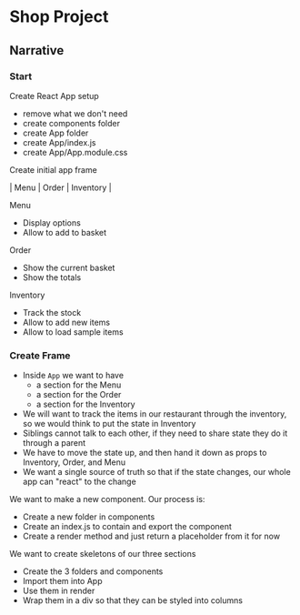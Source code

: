 # Shop Project

## Narrative

### Start

Create React App setup

- remove what we don't need
- create components folder
- create App folder
- create App/index.js
- create App/App.module.css

Create initial app frame

| Menu | Order | Inventory |

Menu

- Display options
- Allow to add to basket

Order

- Show the current basket
- Show the totals

Inventory

- Track the stock
- Allow to add new items
- Allow to load sample items

### Create Frame

- Inside `App` we want to have
  - a section for the Menu
  - a section for the Order
  - a section for the Inventory
- We will want to track the items in our restaurant through the inventory, so we would think to put the state in Inventory
- Siblings cannot talk to each other, if they need to share state they do it through a parent
- We have to move the state up, and then hand it down as props to Inventory, Order, and Menu
- We want a single source of truth so that if the state changes, our whole app can "react" to the change

We want to make a new component. Our process is:

- Create a new folder in components
- Create an index.js to contain and export the component
- Create a render method and just return a placeholder from it for now

We want to create skeletons of our three sections

- Create the 3 folders and components
- Import them into App
- Use them in render
- Wrap them in a div so that they can be styled into columns

